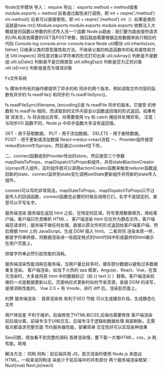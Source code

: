 Node文件模块
导入： require
导出： exports.method = method或者module.exports = method
前者通过属性进行调用，即 mt = reqire(‘./method’)  mt.method()
后者可以直接使用，即 mt = reqire(‘./method’)  mt（）如果是类的话就是new mt()
Module.exports module.exports module.exports
依赖注入大概就是将函数以参数的形式传入另一个函数
Node.js路由：我们要为路由提供请求的URL和其他需要的GET及POST参数，随后路由需要根据这些数据来执行相应的代码
Console.log console.error console.trace
Node util模块
util.inherits(son, father) 只继承父类的原型属性和方法，不继承父类的构造函数中的私有属性和方法
Util.inspect() 将任意对象以字符串的形式打印出来
util.isArray() 判断是不是数组
util.isDate() 判断是不是日期类型
util.isRegExp() 判断是否为正则对象
util.isError() 判断是是否为错误对象

Fs文件系统

fs 模块中所有的操作都提供了异步的和 同步的两个版本，例如读取文件内容的函数有异步的 fs.readFile() 和同步的 fs.readFileSync()。

fs.readFileSync(filename, [encoding])是 fs.readFile 同步的版本。它接受 的参数和 fs.readFile 相同，而读取到的文件内容会以函数返回值的形式返回。如果有错 误发生，fs 将会抛出异常，你需要使用 try 和 catch 捕捉并处理异常。
注意：与同步I/O 函数不同，Node.js 中异步函数大多没有返回值。

GET - 用于获取数据。
PUT - 用于添加数据。
DELETE - 用于删除数据。
POST - 用于更新或添加数据
React->redux->react流程
一、Provider组件接受redux的store作为props，然后通过context往下传。

二、connect函数收到Provider传出的store，然后接受三个参数mapStateToProps，mapDispatchToProps和组件，并将state和actionCreator以props传入组件，这时组件就可以调用actionCreator函数来触发reducer函数返回新的state，connect监听到state变化调用setState更新组件并将新的state传入组件。

connect可以写的非常简洁，mapStateToProps，mapDispatchToProps只不过是传入的回调函数，connect函数在必要的时候会调用它们，名字不是固定的，甚至可以不写名字。

服务端渲染
服务端在返回 html 之前，在特定的区域，符号里用数据填充，再给客户端，客户端只负责解析 HTML 。
客户端渲染
html 仅仅作为静态文件，客户端端在请求时，服务端不做任何处理，直接以原文件的形式返回给客户端客户端，然后根据 html 上的 JavaScript，生成 DOM 插入 html。
二者异同
渲染本质一样，都是字符串拼接，将数据渲染进一些固定格式的html代码中形成最终的html展示在用户页面上。

拼接字符串必然引起性能的消耗。

服务端渲染性能消耗在服务端，当用户量比较多时，缓存部分数据以避免过多数据重复渲染。
客户端渲染，如当下火热的 spa 框架，Angular、React、Vue，在首次渲染时，大多是将原 html 中的数据标记（如 {{ text }} ）替换。客户端渲染较难的一点是数据更新以后，页面响应式更新时如何节省资源，直接 DOM 的读写，是很消耗性能的。 Vue 2.0 + 有 Vnode，进行 diff 后，渲染到页面上。

利弊
服务端渲染：
首屏渲染快
	有利于SEO
节能
	可以生成缓存片段，生成静态化文件

用户体验差
	不利于维护。前端修改了HTML和CSS,后端也需要修改
客户端渲染
	前后端分离，前端专注于UI和交互，后端专注于逻辑和数据处理
	局部刷新。无需每次都请求完整页面
节约服务器性能，部署简单
	交互性好可以实现各种效果

Seo问题，爬虫看不到完整的源码
	首屏渲染慢，要下载一大堆HTML，css，js
耗性能，耗电

解决方法： 同构
	同构：前后端共用 JS，首次渲染时使用 Node.js 来直出 HTML。一般来说同构渲		染是介于前后端中的共有部分
两个服务端渲染框架：
Nuxt(vue)
Next.js(react)
